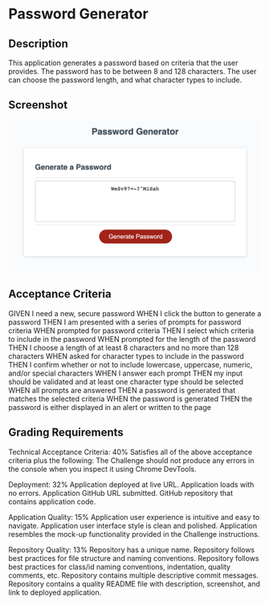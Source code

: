 # Password Generator

## Description
This application generates a password based on criteria that the user provides. The password has to be between 8 and 128 characters. The user can choose the password length, and what character types to include. 

## Screenshot
![Screenshot of password generator](./assets/Screenshot%202023-07-13%20at%204.11.25%20PM.png)

## Acceptance Criteria

GIVEN I need a new, secure password
WHEN I click the button to generate a password
THEN I am presented with a series of prompts for password criteria
WHEN prompted for password criteria
THEN I select which criteria to include in the password
WHEN prompted for the length of the password
THEN I choose a length of at least 8 characters and no more than 128 characters
WHEN asked for character types to include in the password
THEN I confirm whether or not to include lowercase, uppercase, numeric, and/or special characters
WHEN I answer each prompt
THEN my input should be validated and at least one character type should be selected
WHEN all prompts are answered
THEN a password is generated that matches the selected criteria
WHEN the password is generated
THEN the password is either displayed in an alert or written to the page

## Grading Requirements

Technical Acceptance Criteria: 40%
Satisfies all of the above acceptance criteria plus the following:
The Challenge should not produce any errors in the console when you inspect it using Chrome DevTools.

Deployment: 32%
Application deployed at live URL.
Application loads with no errors.
Application GitHub URL submitted.
GitHub repository that contains application code.

Application Quality: 15%
Application user experience is intuitive and easy to navigate.
Application user interface style is clean and polished.
Application resembles the mock-up functionality provided in the Challenge instructions.

Repository Quality: 13%
Repository has a unique name.
Repository follows best practices for file structure and naming conventions.
Repository follows best practices for class/id naming conventions, indentation, quality comments, etc.
Repository contains multiple descriptive commit messages.
Repository contains a quality README file with description, screenshot, and link to deployed application.